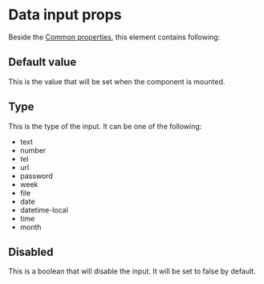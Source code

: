 # Data input props

Beside the [Common properties](../common-properties.md), this element contains following:

## Default value
This is the value that will be set when the component is mounted.

## Type
This is the type of the input. It can be one of the following:
- text
- number
- tel
- url
- password
- week
- file
- date
- datetime-local
- time
- month

## Disabled
This is a boolean that will disable the input. It will be set to false by default.